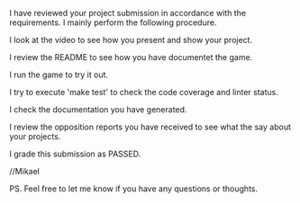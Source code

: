 I have reviewed your project submission in accordance with the requirements. I mainly perform the following procedure.

I look at the video to see how you present and show your project.

I review the README to see how you have documentet the game.

I run the game to try it out.

I try to execute 'make test' to check the code coverage and linter status.

I check the documentation you have generated.

I review the opposition reports you have received to see what the say about your projects.

I grade this submission as PASSED.

//Mikael

PS. Feel free to let me know if you have any questions or thoughts.
